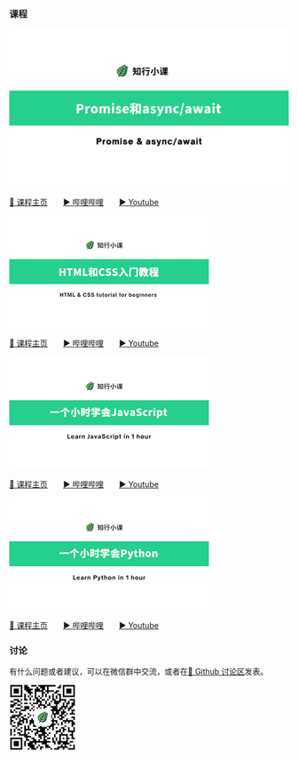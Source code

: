 ### 课程

[![Promise和async/await](/profile/courses/promise-async-await.png)](https://x.zhixing.co/courses/promise-async-await/)

[📗 课程主页](https://x.zhixing.co/courses/promise-async-await/)&emsp;&emsp;[▶️ 哔哩哔哩](https://space.bilibili.com/3493258929899613/channel/collectiondetail?sid=1512348)&emsp;&emsp;[▶️ Youtube](https://www.youtube.com/playlist?list=PLU7jXxAKmKkEaWwhLqzZAYJfsMjzmsUT6)

[![HTML和CSS入门教程](/profile/courses/learn-html-css-basic.png)](https://x.zhixing.co/courses/learn-javascript-in-1-hour/)

[📗 课程主页](https://x.zhixing.co/courses/learn-html-css-basic/)&emsp;&emsp;[▶️ 哔哩哔哩](https://space.bilibili.com/3493258929899613/channel/collectiondetail?sid=1479779)&emsp;&emsp;[▶️ Youtube](https://www.youtube.com/playlist?list=PLU7jXxAKmKkFKD5zH7Wcc58nsRMCKzi4x)

[![一个小时学会JavaScript](/profile/courses/learn-javascript-in-1-hour.png)](https://x.zhixing.co/courses/learn-javascript-in-1-hour/)

[📗 课程主页](https://x.zhixing.co/courses/learn-javascript-in-1-hour/)&emsp;&emsp;[▶️ 哔哩哔哩](https://space.bilibili.com/3493258929899613/channel/collectiondetail?sid=1479841)&emsp;&emsp;[▶️ Youtube](https://www.youtube.com/playlist?list=PLU7jXxAKmKkHiRyzXLz7GCnzFTkr_lyE1)

[![一个小时学会Python](/profile/courses/learn-python-in-1-hour.png)](https://x.zhixing.co/courses/learn-python-in-1-hour/)

[📗 课程主页](https://x.zhixing.co/courses/learn-python-in-1-hour/)&emsp;&emsp;[▶️ 哔哩哔哩](https://space.bilibili.com/3493258929899613/channel/collectiondetail?sid=1479859)&emsp;&emsp;[▶️ Youtube](https://www.youtube.com/playlist?list=PLU7jXxAKmKkHn5HGPTiTER0mW9nek_kPd)

### 讨论

有什么问题或者建议，可以在微信群中交流，或者在[🙋 Github 讨论区](https://github.com/zhixingxiaoke/zhixingxiaoke.github.io/discussions)发表。

![知行小课微信二维码](/profile/xiaoke-qrcode.jpg)
